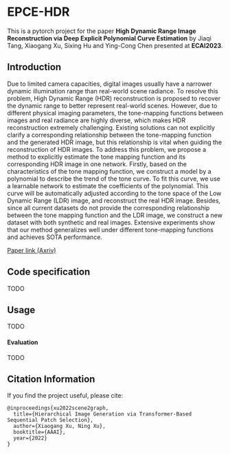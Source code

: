# EPCE-HDR
This is a pytorch project for the paper **High Dynamic Range Image Reconstruction via Deep Explicit Polynomial Curve Estimation** by Jiaqi Tang, Xiaogang Xu, Sixing Hu and Ying-Cong Chen presented at **ECAI2023**.

## Introduction
Due to limited camera capacities, digital images usually have a narrower dynamic illumination range than real-world scene radiance. To resolve this problem, High Dynamic Range (HDR) reconstruction is proposed to recover the dynamic range to better represent real-world scenes. However, due to different physical imaging parameters, the tone-mapping functions between images and real radiance are highly diverse, which makes HDR reconstruction extremely challenging. Existing solutions can not explicitly clarify a corresponding relationship between the tone-mapping function and the generated HDR image, but this relationship is vital when guiding the reconstruction of HDR images. To address this problem, we propose a method to explicitly estimate the tone mapping function and its corresponding HDR image in one network. Firstly, based on the characteristics of the tone mapping function, we construct a model by a polynomial to describe the trend of the tone curve. To fit this curve, we use a learnable network to estimate the coefficients of the polynomial. This curve will be automatically adjusted according to the tone space of the Low Dynamic Range (LDR) image, and reconstruct the real HDR image. Besides, since all current datasets do not provide the corresponding relationship between the tone mapping function and the LDR image, we construct a new dataset with both synthetic and real images. Extensive experiments show that our method generalizes well under different tone-mapping functions and achieves SOTA performance.

[Paper link (Axriv)](https://arxiv.org/abs/2307.16426)

## Code specification

TODO

## Usage

TODO

#### Evaluation

TODO

## Citation Information

If you find the project useful, please cite:

```
@inproceedings{xu2022scene2graph,
  title={Hierarchical Image Generation via Transformer-Based Sequential Patch Selection},
  author={Xiaogang Xu, Ning Xu},
  booktitle={AAAI},
  year={2022}
}
```
